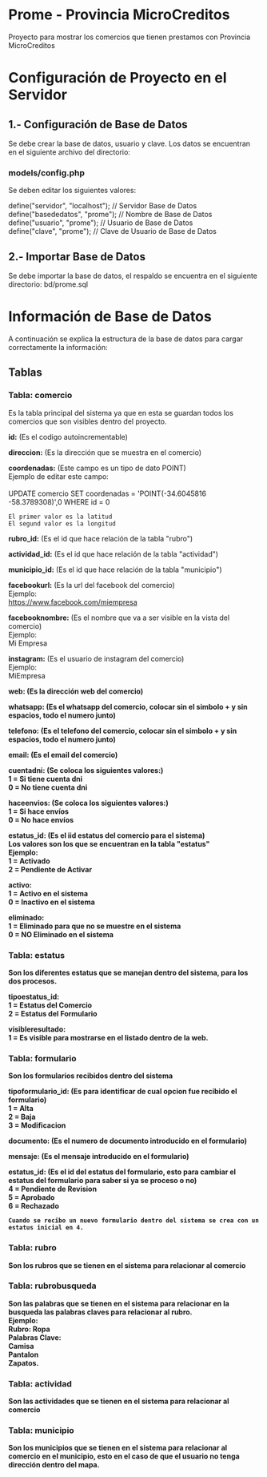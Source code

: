 # Prome - Provincia MicroCreditos

Proyecto para mostrar los comercios que tienen prestamos con Provincia MicroCreditos

# Configuración de Proyecto en el Servidor

## 1.- Configuración de Base de Datos

Se debe crear la base de datos, usuario y clave.
Los datos se encuentran en el siguiente archivo del directorio: 

### models/config.php

Se deben editar los siguientes valores: 

define("servidor", "localhost"); // Servidor Base de Datos <br>
define("basededatos", "prome"); // Nombre de Base de Datos <br>
define("usuario", "prome"); // Usuario de Base de Datos <br>
define("clave", "prome"); // Clave de Usuario de Base de Datos <br>


## 2.- Importar Base de Datos

Se debe importar la base de datos, el respaldo se encuentra en el siguiente directorio: bd/prome.sql



# Información de Base de Datos

A continuación se explica la estructura de la base de datos para cargar correctamente la información:

## Tablas

### Tabla: comercio
Es la tabla principal del sistema ya que en esta se guardan todos los comercios que son visibles dentro del proyecto.

<b>id:</b> (Es el codigo autoincrementable)

<b>direccion:</b> (Es la dirección que se muestra en el comercio)

<b>coordenadas:</b> (Este campo es un tipo de dato POINT)<br>
    Ejemplo de editar este campo:<br><br>
    UPDATE comercio SET coordenadas = 'POINT(-34.6045816 -58.3789308)',0 WHERE id = 0<br>

    El primer valor es la latitud
    El segund valor es la longitud

<b>rubro_id:</b> (Es el id que hace relación de la tabla "rubro")

<b>actividad_id:</b> (Es el id que hace relación de la tabla "actividad")

<b>municipio_id:</b> (Es el id que hace relación de la tabla "municipio")

<b>facebookurl:</b> (Es la url del facebook del comercio)<br>
    Ejemplo:<br>
    https://www.facebook.com/miempresa

<b>facebooknombre:</b> (Es el nombre que va a ser visible en la vista del comercio)<br>
    Ejemplo:<br>
    Mi Empresa

<b>instagram:</b> (Es el usuario de instagram del comercio)<br>
    Ejemplo:<br>
    MiEmpresa

<b>web: (Es la dirección web del comercio)

<b>whatsapp:</b> (Es el whatsapp del comercio, colocar sin el simbolo + y sin espacios, todo el numero junto)

<b>telefono:</b> (Es el telefono del comercio, colocar sin el simbolo + y sin espacios, todo el numero junto)

<b>email:</b> (Es el email del comercio)

<b>cuentadni:</b> (Se coloca los siguientes valores:)<br>
    1 = Si tiene cuenta dni<br>
    0 = No tiene cuenta dni

<b>haceenvios:</b> (Se coloca los siguientes valores:)<br>
    1 = Si hace envíos<br>
    0 = No hace envíos

<b>estatus_id:</b> (Es el iid estatus del comercio para el sistema)<br>
    Los valores son los que se encuentran en la tabla "estatus"<br>
    Ejemplo:<br>
    1 = Activado<br>
    2 = Pendiente de Activar

<b>activo:</b> <br>
    1 = Activo en el sistema<br>
    0 = Inactivo en el sistema

<b>eliminado:</b> <br>
    1 = Eliminado para que no se muestre en el sistema<br>
    0 = NO Eliminado en el sistema



### Tabla: estatus
Son los diferentes estatus que se manejan dentro del sistema, para los dos procesos.

<b>tipoestatus_id:</b><br>
    1 = Estatus del Comercio<br>
    2 = Estatus del Formulario

<b>visibleresultado:</b><br>
    1 = Es visible para mostrarse en el listado dentro de la web.        


### Tabla: formulario
Son los formularios recibidos dentro del sistema

<b>tipoformulario_id:</b> (Es para identificar de cual opcion fue recibido el formulario)<br>
    1 = Alta<br>
    2 = Baja<br>
    3 = Modificacion

<b>documento:</b> (Es el numero de documento introducido en el formulario)

<b>mensaje:</b> (Es el mensaje introducido en el formulario)

<b>estatus_id:</b> (Es el id del estatus del formulario, esto para cambiar el estatus del formulario para saber si ya se proceso o no)<br>
    4 = Pendiente de Revision<br>
    5 = Aprobado<br>
    6 = Rechazado

    Cuando se recibo un nuevo formulario dentro del sistema se crea con un estatus inicial en 4.


### Tabla: rubro
Son los rubros que se tienen en el sistema para relacionar al comercio


### Tabla: rubrobusqueda
Son las palabras que se tienen en el sistema para relacionar en la busqueda las palabras claves para relacionar al rubro.<br>
    Ejemplo:<br>
    Rubro: Ropa<br>
    Palabras Clave:<br>
        Camisa<br>
        Pantalon<br>
        Zapatos.

### Tabla: actividad
Son las actividades que se tienen en el sistema para relacionar al comercio
      
### Tabla: municipio
Son los municipios que se tienen en el sistema para relacionar al comercio en el municipio, esto en el caso de que el usuario no tenga dirección dentro del mapa.


      
